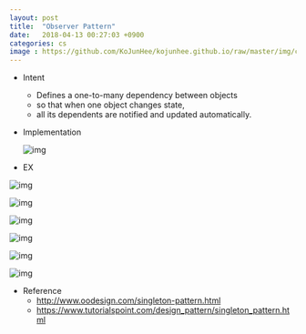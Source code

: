 ```yaml
---
layout: post
title:  "Observer Pattern"
date:   2018-04-13 00:27:03 +0900
categories: cs
image : https://github.com/KoJunHee/kojunhee.github.io/raw/master/img/cs_img.jpg
---
```




- Intent

  - Defines a one-to-many dependency between objects 
  - so that when one object changes state, 
  - all its dependents are notified and updated automatically.

- Implementation

  ![img](https://github.com/KoJunHee/kojunhee.github.io/raw/master/img/obp.png)


- EX

![img](https://github.com/KoJunHee/kojunhee.github.io/raw/master/img/subject.png)

![img](https://github.com/KoJunHee/kojunhee.github.io/raw/master/img/observer.png)

![img](https://github.com/KoJunHee/kojunhee.github.io/raw/master/img/obs01.png)

![img](https://github.com/KoJunHee/kojunhee.github.io/raw/master/img/obs02.png)

![img](https://github.com/KoJunHee/kojunhee.github.io/raw/master/img/obs03.png)

![img](https://github.com/KoJunHee/kojunhee.github.io/raw/master/img/obs04.png)

- Reference
  - <http://www.oodesign.com/singleton-pattern.html>
  - https://www.tutorialspoint.com/design_pattern/singleton_pattern.html



